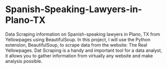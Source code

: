 # Spanish-Speaking-Lawyers-in-Plano-TX
Data Scraping information on Spanish-speaking lawyers in Plano, TX from Yellowpages using BeautifulSoup. 
In this project, I will use the Python extension, BeautifulSoup, to scrape data from the website: The Real Yellowpages. Dat Scraping is a handy and important tool for a data analyst, it allows you to gather information from virtually any website and make analysis possible. 
